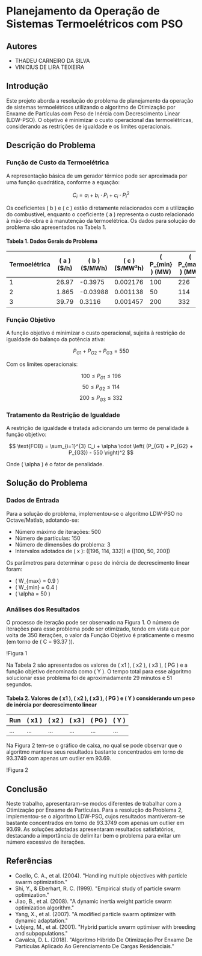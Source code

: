 # Planejamento da Operação de Sistemas Termoelétricos com PSO

## Autores
- THADEU CARNEIRO DA SILVA 
- VINICIUS DE LIRA TEIXEIRA

## Introdução
Este projeto aborda a resolução do problema de planejamento da operação de sistemas termoelétricos utilizando o algoritmo de Otimização por Enxame de Partículas com Peso de Inércia com Decrescimento Linear (LDW-PSO). O objetivo é minimizar o custo operacional das termoelétricas, considerando as restrições de igualdade e os limites operacionais.

## Descrição do Problema
### Função de Custo da Termoelétrica
A representação básica de um gerador térmico pode ser aproximada por uma função quadrática, conforme a equação:

$$ C_i = a_i + b_i \cdot P_i + c_i \cdot P_i^2 $$

Os coeficientes \( b \) e \( c \) estão diretamente relacionados com a utilização do combustível, enquanto o coeficiente \( a \) representa o custo relacionado à mão-de-obra e à manutenção da termoelétrica. Os dados para solução do problema são apresentados na Tabela 1.

#### Tabela 1. Dados Gerais do Problema
| Termoelétrica | \( a \) (\$/h) | \( b \) (\$/MWh) | \( c \) (\$/MW²h) | \( P_{min} \) (MW) | \( P_{max} \) (MW) |
|---------------|----------------|------------------|-------------------|--------------------|--------------------|
| 1             | 26.97          | -0.3975          | 0.002176          | 100                | 226                |
| 2             | 1.865          | -0.03988         | 0.001138          | 50                 | 114                |
| 3             | 39.79          | 0.3116           | 0.001457          | 200                | 332                |

### Função Objetivo
A função objetivo é minimizar o custo operacional, sujeita à restrição de igualdade do balanço da potência ativa:

$$ P_{G1} + P_{G2} + P_{G3} = 550 $$

Com os limites operacionais:

$$ 100 \leq P_{G1} \leq 196 $$
$$ 50 \leq P_{G2} \leq 114 $$
$$ 200 \leq P_{G3} \leq 332 $$

### Tratamento da Restrição de Igualdade
A restrição de igualdade é tratada adicionando um termo de penalidade à função objetivo:

$$ \text{FOB} = \sum_{i=1}^{3} C_i + \alpha \cdot \left( (P_{G1} + P_{G2} + P_{G3}) - 550 \right)^2 $$

Onde \( \alpha \) é o fator de penalidade.

## Solução do Problema

### Dados de Entrada
Para a solução do problema, implementou-se o algoritmo LDW-PSO no Octave/Matlab, adotando-se:
- Número máximo de iterações: 500
- Número de partículas: 150
- Número de dimensões do problema: 3
- Intervalos adotados de \( x \): \([196, 114, 332]\) e \([100, 50, 200]\)

Os parâmetros para determinar o peso de inércia de decrescimento linear foram:
- \( W_{max} = 0.9 \)
- \( W_{min} = 0.4 \)
- \( \alpha = 50 \)

### Análises dos Resultados
O processo de iteração pode ser observado na Figura 1. O número de iterações para esse problema pode ser otimizado, tendo em vista que por volta de 350 iterações, o valor da Função Objetivo é praticamente o mesmo (em torno de \( C = 93.37 \)).

!Figura 1

Na Tabela 2 são apresentados os valores de \( x1 \), \( x2 \), \( x3 \), \( PG \) e a função objetivo denominada como \( Y \). O tempo total para esse algoritmo solucionar esse problema foi de aproximadamente 29 minutos e 51 segundos.

#### Tabela 2. Valores de \( x1 \), \( x2 \), \( x3 \), \( PG \) e \( Y \) considerando um peso de inércia por decrescimento linear
| Run | \( x1 \) | \( x2 \) | \( x3 \) | \( PG \) | \( Y \) |
|-----|----------|----------|----------|----------|---------|
| ... | ...      | ...      | ...      | ...      | ...     |

Na Figura 2 tem-se o gráfico de caixa, no qual se pode observar que o algoritmo manteve seus resultados bastante concentrados em torno de 93.3749 com apenas um outlier em 93.69.

!Figura 2

## Conclusão
Neste trabalho, apresentaram-se modos diferentes de trabalhar com a Otimização por Enxame de Partículas. Para a resolução do Problema 2, implementou-se o algoritmo LDW-PSO, cujos resultados mantiveram-se bastante concentrados em torno de 93.3749 com apenas um outlier em 93.69. As soluções adotadas apresentaram resultados satisfatórios, destacando a importância de delimitar bem o problema para evitar um número excessivo de iterações.

## Referências
- Coello, C. A., et al. (2004). "Handling multiple objectives with particle swarm optimization."
- Shi, Y., & Eberhart, R. C. (1999). "Empirical study of particle swarm optimization."
- Jiao, B., et al. (2008). "A dynamic inertia weight particle swarm optimization algorithm."
- Yang, X., et al. (2007). "A modified particle swarm optimizer with dynamic adaptation."
- Lvbjerg, M., et al. (2001). "Hybrid particle swarm optimiser with breeding and subpopulations."
- Cavalca, D. L. (2018). "Algoritmo Híbrido De Otimização Por Enxame De Partículas Aplicado Ao Gerenciamento De Cargas Residenciais."
